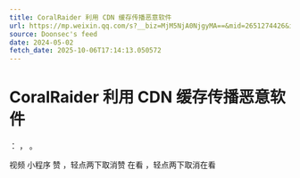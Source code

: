 ```yaml
---
title: CoralRaider 利用 CDN 缓存传播恶意软件
url: https://mp.weixin.qq.com/s?__biz=MjM5NjA0NjgyMA==&mid=2651274426&idx=2&sn=fdddf19077c377546f815fdb3571a8d5
source: Doonsec's feed
date: 2024-05-02
fetch_date: 2025-10-06T17:14:13.050572
---
```


# CoralRaider 利用 CDN 缓存传播恶意软件

：
，
。

视频
小程序
赞
，轻点两下取消赞
在看
，轻点两下取消在看